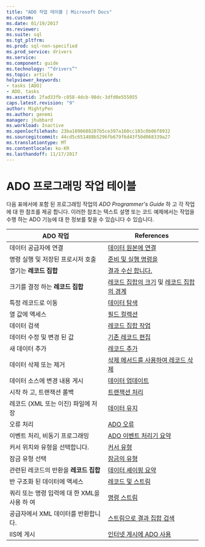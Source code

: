 ```yaml
---
title: "ADO 작업 테이블 | Microsoft Docs"
ms.custom: 
ms.date: 01/19/2017
ms.reviewer: 
ms.suite: sql
ms.tgt_pltfrm: 
ms.prod: sql-non-specified
ms.prod_service: drivers
ms.service: 
ms.component: guide
ms.technology: "“drivers”"
ms.topic: article
helpviewer_keywords:
- tasks [ADO]
- ADO, tasks
ms.assetid: 2fad33fb-c858-4dcb-98dc-3dfd0e555055
caps.latest.revision: "9"
author: MightyPen
ms.author: genemi
manager: jhubbard
ms.workload: Inactive
ms.openlocfilehash: 23ba1090608287b5ce397a160cc103c0b06f8932
ms.sourcegitcommit: 44cd5c651488b5296fb679f6d43f50d068339a27
ms.translationtype: MT
ms.contentlocale: ko-KR
ms.lasthandoff: 11/17/2017
---
```

# <a name="ado-programming-task-table"></a>ADO 프로그래밍 작업 테이블
다음 표에서에 포함 된 프로그래밍 작업의 *ADO Programmer's Guide* 하 고 각 작업에 대 한 참조를 제공 합니다. 이러한 참조는 텍스트 설명 또는 코드 예제에서는 작업을 수행 하는 ADO 기능에 대 한 정보를 찾을 수 있습니다 수 있습니다.

|ADO 작업|References|
|--------------|----------------|
|데이터 공급자에 연결|[데이터 원본에 연결](../../ado/guide/data/connecting-to-data-sources.md)|
|명령 실행 및 저장된 프로시저 호출|[준비 및 실행 명령을](../../ado/guide/data/preparing-and-executing-commands.md)|
|열기는 **레코드 집합**|[결과 수신 합니다.](../../ado/guide/data/receiving-results.md)|
|크기를 결정 하는 **레코드 집합**|[레코드 집합의 크기](../../ado/guide/data/current-record-and-size-of-recordset.md) 및 [레코드 집합의 경계](../../ado/guide/data/boundaries-of-a-recordset.md)|
|특정 레코드로 이동|[데이터 탐색](../../ado/guide/data/navigating-through-data.md)|
|열 값에 액세스|[필드 컬렉션](../../ado/guide/data/the-fields-collection.md)|
|데이터 검색|[레코드 집합 작업](../../ado/guide/data/working-with-recordsets.md)|
|데이터 수정 및 변경 된 값|[기존 레코드 편집](../../ado/guide/data/editing-existing-records.md)|
|새 데이터 추가|[레코드 추가](../../ado/guide/data/adding-records.md)|
|데이터 삭제 또는 제거|[삭제 메서드를 사용하여 레코드 삭제](../../ado/guide/data/deleting-records-using-the-delete-method.md)|
|데이터 소스에 변경 내용 게시|[데이터 업데이트](../../ado/guide/data/updating-data.md)|
|시작 하 고, 트랜잭션 롤백|[트랜잭션 처리](../../ado/guide/data/transaction-processing.md)|
|레코드 (XML 또는 이진) 파일에 저장|[데이터 유지](../../ado/guide/data/persisting-data.md)|
|오류 처리|[ADO 오류](../../ado/guide/data/ado-errors.md)|
|이벤트 처리, 비동기 프로그래밍|[ADO 이벤트 처리기 요약](../../ado/guide/data/ado-event-handler-summary.md)|
|커서 위치와 유형을 선택합니다.|[커서 유형](../../ado/guide/data/types-of-cursors-ado.md)|
|잠금 유형 선택|[잠금의 유형](../../ado/guide/data/types-of-locks.md)|
|관련된 레코드의 반환을 **레코드 집합**|[데이터 셰이핑 요약](../../ado/guide/data/data-shaping-overview.md)|
|반 구조화 된 데이터에 액세스|[레코드 및 스트림](../../ado/guide/data/records-and-streams.md)|
|쿼리 또는 명령 입력에 대 한 XML을 사용 하 여|[명령 스트림](../../ado/guide/data/command-streams.md)|
|공급자에서 XML 데이터를 반환합니다.|[스트림으로 결과 집합 검색](../../ado/guide/data/retrieving-resultsets-into-streams.md)|
|IIS에 게시|[인터넷 게시에 ADO 사용](../../ado/guide/data/using-ado-for-internet-publishing.md)|
